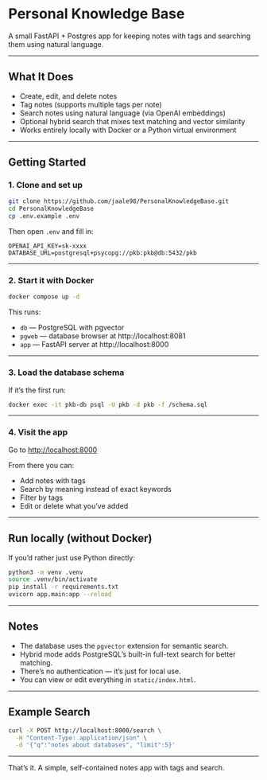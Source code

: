 # Personal Knowledge Base

A small FastAPI + Postgres app for keeping notes with tags and searching them using natural language.

---

## What It Does

- Create, edit, and delete notes
- Tag notes (supports multiple tags per note)
- Search notes using natural language (via OpenAI embeddings)
- Optional hybrid search that mixes text matching and vector similarity
- Works entirely locally with Docker or a Python virtual environment

---

## Getting Started

### 1. Clone and set up
```bash
git clone https://github.com/jaale98/PersonalKnowledgeBase.git
cd PersonalKnowledgeBase
cp .env.example .env
```

Then open `.env` and fill in:
```
OPENAI_API_KEY=sk-xxxx
DATABASE_URL=postgresql+psycopg://pkb:pkb@db:5432/pkb
```

---

### 2. Start it with Docker
```bash
docker compose up -d
```

This runs:
- `db` — PostgreSQL with pgvector
- `pgweb` — database browser at http://localhost:8081
- `app` — FastAPI server at http://localhost:8000

---

### 3. Load the database schema
If it’s the first run:
```bash
docker exec -it pkb-db psql -U pkb -d pkb -f /schema.sql
```

---

### 4. Visit the app
Go to [http://localhost:8000](http://localhost:8000)

From there you can:
- Add notes with tags
- Search by meaning instead of exact keywords
- Filter by tags
- Edit or delete what you’ve added

---

## Run locally (without Docker)
If you’d rather just use Python directly:
```bash
python3 -m venv .venv
source .venv/bin/activate
pip install -r requirements.txt
uvicorn app.main:app --reload
```

---

## Notes

- The database uses the `pgvector` extension for semantic search.
- Hybrid mode adds PostgreSQL’s built-in full-text search for better matching.
- There’s no authentication — it’s just for local use.
- You can view or edit everything in `static/index.html`.

---

## Example Search

```bash
curl -X POST http://localhost:8000/search \
  -H "Content-Type: application/json" \
  -d '{"q":"notes about databases", "limit":5}'
```

---

That’s it. A simple, self-contained notes app with tags and search.
